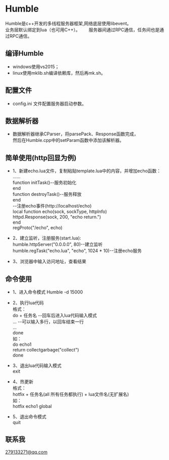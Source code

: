 # Humble

Humble是c++开发的多线程服务器框架,网络底层使用libevent。    
业务层默认绑定到lua（也可用C++）。       
服务器间通过RPC通信，任务间也是通过RPC通信。      

## 编译Humble     
* windows使用vs2015；  
* linux使用mklib.sh编译依赖库，然后再mk.sh。  

## 配置文件  
* config.ini 文件配置服务器启动参数。   

## 数据解析器    
* 数据解析器继承CParser，将parsePack、Response函数完成，    
然后在Humble.cpp中的setParam函数中添加该解析器。     

## 简单使用(http回显为例)   
* 1、新建echo.lua文件，复制粘贴template.lua中的内容，并增加echo函数：  
......       
function initTask()--服务初始化      
end       
function destroyTask()--服务释放   
end     
--注册echo事件(http://localhost/echo)      
local function echo(sock, sockType, httpInfo)      
	httpd.Response(sock, 200, "echo return.")      
end      
regProto("/echo", echo)      

* 2、建立监听，注册服务(start.lua):     
humble.httpServer("0.0.0.0", 80)--建立监听                     
humble.regTask("echo.lua", "echo", 1024 * 10)--注册echo服务      

* 3、浏览器中输入访问地址，查看结果         

## 命令使用    
* 1、进入命令模式 Humble -d 15000    
   
* 2、执行lua代码   
格式：       
do + 任务名  --回车后进入lua代码输入模式        
...          --可以输入多行，以回车结束一行     
...    
done   
如：  	
do echo1    
return collectgarbage("collect")    
done     

* 3、退出lua代码输入模式      
exit      

* 4、热更新  
格式：      
hotfix + 任务名(all 所有任务都执行) + lua文件名(无扩展名)   
如：  
hotfix echo1 global     

* 5、退出命令模式       
quit

## 联系我    
279133271@qq.com    
